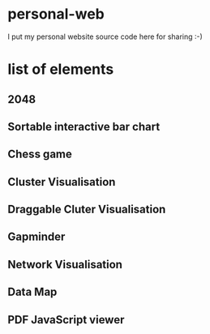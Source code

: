 # personal-web
I put my personal website source code here for sharing :-)

# list of elements
## 2048
## Sortable interactive bar chart
## Chess game
## Cluster Visualisation
## Draggable Cluter Visualisation
## Gapminder
## Network Visualisation
## Data Map
## PDF JavaScript viewer

